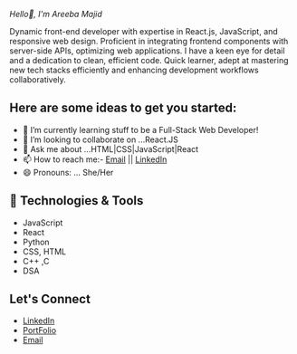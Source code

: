 *Hello👋, I'm Areeba Majid*

Dynamic front-end developer with expertise in React.js, JavaScript, and responsive web design. Proficient in integrating frontend components with server-side APIs, optimizing web applications. I have a keen eye for detail and a dedication to clean, efficient code. Quick learner, adept at mastering new tech stacks efficiently and enhancing development workflows collaboratively.

## Here are some ideas to get you started:
- 🌱 I’m currently learning stuff to be a Full-Stack Web Developer!
- 👯 I’m looking to collaborate on ...React.JS
- 💬 Ask me about ...HTML|CSS|JavaScript|React
- 📫 How to reach me:- [Email](mailto:areebamajid04@gmail.com) ||  [LinkedIn](https://www.linkedin.com/in/areeba-majid04/)
- 😄 Pronouns: ... She/Her


## 🔧 Technologies & Tools
- JavaScript
- React
- Python
- CSS, HTML
- C++ ,C
- DSA

## Let's Connect
- [LinkedIn](https://www.linkedin.com/in/areeba-majid04/)
- [PortFolio](https://areebamajid-15.github.io/AreebaMajid/)
- [Email](mailto:areebamajid04@gmail.com)

